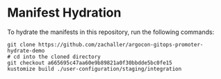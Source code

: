 # Manifest Hydration

To hydrate the manifests in this repository, run the following commands:

```shell
git clone https://github.com/zachaller/argocon-gitops-promoter-hydrate-demo
# cd into the cloned directory
git checkout a665695c47aa60e9b89821a0f30bbdde5bc0fe15
kustomize build ./user-configuration/staging/integration
```
